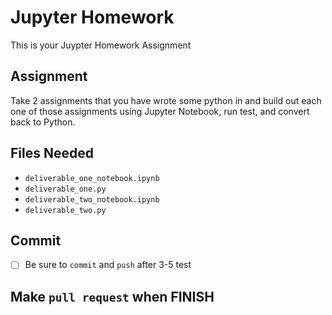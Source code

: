 # Jupyter Homework
This is your Juypter Homework Assignment

## Assignment
Take 2 assignments that you have wrote some python in and build out each one of those assignments using Jupyter Notebook, run test, and convert back to Python. 

## Files Needed
- `deliverable_one_notebook.ipynb`
- `deliverable_one.py`
- `deliverable_two_notebook.ipynb`
- `deliverable_two.py`

## Commit
- [ ] Be sure to `commit` and `push` after 3-5 test

## Make `pull request` when FINISH
